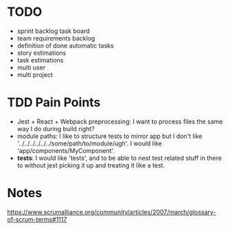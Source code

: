# TODO

+ sprint backlog task board
+ team requirements backlog
+ definition of done automatic tasks
+ story estimations
+ task estimations
+ multi user
+ multi project


# TDD Pain Points

+ Jest + React + Webpack preprocessing: I want to process files the same way I do during build right?
+ module paths: I like to structure tests to mirror app but I don't like '../../../../../../some/path/to/module/ugh'.
  I would like 'app/components/MyComponent'.
+ __tests__: I would like 'tests', and to be able to nest test related stuff in there
  to without jest picking it up and treating it like a test.


# Notes

https://www.scrumalliance.org/community/articles/2007/march/glossary-of-scrum-terms#1117
